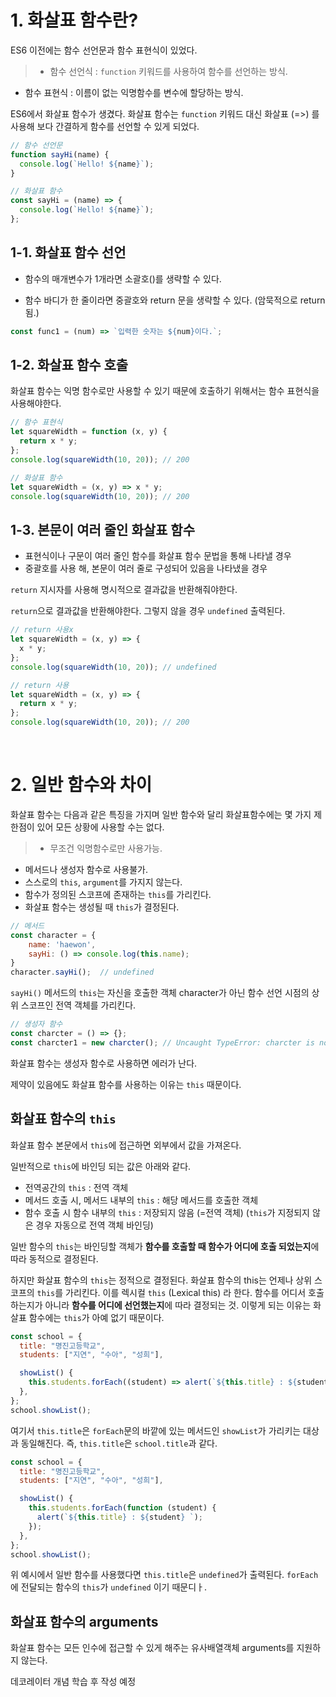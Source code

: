 # 1. 화살표 함수란?

ES6 이전에는 함수 선언문과 함수 표현식이 있었다.

> - 함수 선언식 : `function` 키워드를 사용하여 함수를 선언하는 방식.

- 함수 표현식 : 이름이 없는 익명함수를 변수에 할당하는 방식.

ES6에서 화살표 함수가 생겼다.
화살표 함수는 `function` 키워드 대신 화살표 (=>) 를 사용해 보다 간결하게 함수를 선언할 수 있게 되었다.

```js
// 함수 선언문
function sayHi(name) {
  console.log(`Hello! ${name}`);
}

// 화살표 함수
const sayHi = (name) => {
  console.log(`Hello! ${name}`);
};
```

## 1-1. 화살표 함수 선언

- 함수의 매개변수가 1개라면 소괄호()를 생략할 수 있다.

- 함수 바디가 한 줄이라면 중괄호와 return 문을 생략할 수 있다. (암묵적으로 return 됨.)

```js
const func1 = (num) => `입력한 숫자는 ${num}이다.`;
```

## 1-2. 화살표 함수 호출

화살표 함수는 익명 함수로만 사용할 수 있기 때문에 호출하기 위해서는 함수 표현식을 사용해야한다.

```js
// 함수 표현식
let squareWidth = function (x, y) {
  return x * y;
};
console.log(squareWidth(10, 20)); // 200

// 화살표 함수
let squareWidth = (x, y) => x * y;
console.log(squareWidth(10, 20)); // 200
```

## 1-3. 본문이 여러 줄인 화살표 함수

- 표현식이나 구문이 여러 줄인 함수를 화살표 함수 문법을 통해 나타낼 경우
- 중괄호를 사용 해, 본문이 여러 줄로 구성되어 있음을 나타냈을 경우

`return` 지시자를 사용해 명시적으로 결과값을 반환해줘야한다.

`return`으로 결과값을 반환해야한다. 그렇지 않을 경우 `undefined` 출력된다.

```js
// return 사용x
let squareWidth = (x, y) => {
  x * y;
};
console.log(squareWidth(10, 20)); // undefined

// return 사용
let squareWidth = (x, y) => {
  return x * y;
};
console.log(squareWidth(10, 20)); // 200
```

<br />

# 2. 일반 함수와 차이

화살표 함수는 다음과 같은 특징을 가지며 일반 함수와 달리 화살표함수에는 몇 가지 제한점이 있어 모든 상황에 사용할 수는 없다.

> - 무조건 익명함수로만 사용가능.

- 메서드나 생성자 함수로 사용불가.
- 스스로의 `this`, `argument`를 가지지 않는다.
- 함수가 정의된 스코프에 존재하는 `this`를 가리킨다.
- 화살표 함수는 생성될 때 `this`가 결정된다.

>

```js
// 메서드
const character = {
	name: 'haewon',
    sayHi: () => console.log(this.name);
}
character.sayHi();	// undefined
```

`sayHi()` 메서드의 `this`는 자신을 호출한 객체 character가 아닌 함수 선언 시점의 상위 스코프인 전역 객체를 가리킨다.

```js
// 생성자 함수
const charcter = () => {};
const charcter1 = new charcter(); // Uncaught TypeError: charcter is not a constructor
```

화살표 함수는 생성자 함수로 사용하면 에러가 난다.

제약이 있음에도 화살표 함수를 사용하는 이유는 `this` 때문이다.

## 화살표 함수의 `this`

화살표 함수 본문에서 `this`에 접근하면 외부에서 값을 가져온다.

일반적으로 `this`에 바인딩 되는 값은 아래와 같다.

- 전역공간의 `this` : 전역 객체
- 메서드 호출 시, 메서드 내부의 `this` : 해당 메서드를 호출한 객체
- 함수 호출 시 함수 내부의 `this` : 저장되지 않음 (=전역 객체)
  (`this`가 지정되지 않은 경우 자동으로 전역 객체 바인딩)

일반 함수의 `this`는 바인딩할 객체가 **함수를 호출할 때 함수가 어디에 호출 되었는지**에 따라 동적으로 결정된다.

하지만 화살표 함수의 `this`는 정적으로 결정된다.
화살표 함수의 this는 언제나 상위 스코프의 `this`를 가리킨다. 이를 렉시컬 `this` (Lexical this) 라 한다.
함수를 어디서 호출하는지가 아니라 **함수를 어디에 선언했는지**에 따라 결정되는 것.
이렇게 되는 이유는 화살표 함수에는 `this`가 아예 없기 때문이다.

```js
const school = {
  title: "명진고등학교",
  students: ["지연", "수아", "성희"],

  showList() {
    this.students.forEach((student) => alert(`${this.title} : ${student} `));
  },
};
school.showList();
```

여기서 `this.title`은 `forEach`문의 바깥에 있는 메서드인 `showList`가 가리키는 대상과 동일해진다.
즉, `this.title`은 `school.title`과 같다.

```js
const school = {
  title: "명진고등학교",
  students: ["지연", "수아", "성희"],

  showList() {
    this.students.forEach(function (student) {
      alert(`${this.title} : ${student} `);
    });
  },
};
school.showList();
```

위 예시에서 일반 함수를 사용했다면 `this.title`은 `undefined`가 출력된다.
`forEach`에 전달되는 함수의 `this`가 `undefined` 이기 때문디ㅏ.

## 화살표 함수의 arguments

화살표 함수는 모든 인수에 접근할 수 있게 해주는 유사배열객체 arguments를 지원하지 않는다.

데코레이터 개념 학습 후 작성 예정
